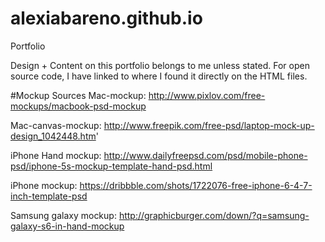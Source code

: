 # alexiabareno.github.io
Portfolio

Design + Content on this portfolio belongs to me unless stated. For open source code, I have linked to where I found it directly on
the HTML files.

#Mockup Sources
Mac-mockup: http://www.pixlov.com/free-mockups/macbook-psd-mockup

Mac-canvas-mockup: http://www.freepik.com/free-psd/laptop-mock-up-design_1042448.htm'

iPhone Hand mockup: http://www.dailyfreepsd.com/psd/mobile-phone-psd/iphone-5s-mockup-template-hand-psd.html

iPhone mockup: https://dribbble.com/shots/1722076-free-iphone-6-4-7-inch-template-psd

Samsung galaxy mockup: http://graphicburger.com/down/?q=samsung-galaxy-s6-in-hand-mockup
